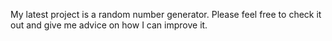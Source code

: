 My latest project is a random number generator. Please feel free to check it out and give me advice on how I can improve it.
